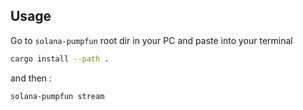 ## Usage

Go to `solana-pumpfun` root dir in your PC and paste into your terminal

```bash
cargo install --path .
```
and then :

```bash
solana-pumpfun stream
```
